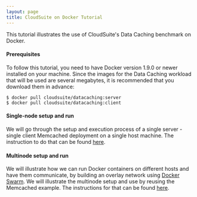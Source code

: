 ```yaml
---
layout: page
title: CloudSuite on Docker Tutorial
---
```


This tutorial illustrates the use of CloudSuite's Data Caching benchmark on Docker.

#### Prerequisites

To follow this tutorial, you need to have Docker version 1.9.0 or newer installed on your machine.
Since the images for the Data Caching workload that will be used are several megabytes, it is recommended
that you download them in advance:

    $ docker pull cloudsuite/datacaching:server
    $ docker pull cloudsuite/datacaching:client

#### Single-node setup and run

We will go through the setup and execution process of a single server - single client Memcached deployment on a single host machine.
The instruction to do that can be found [here](https://github.com/CloudSuite-EPFL/DataCaching).

#### Multinode setup and run

We will illustrate how we can run Docker containers on different hosts and have them communicate, by building an overlay network
using [Docker Swarm](https://docs.docker.com/swarm/). We will illustrate the multinode setup and use by reusing the Memcached
example. The instructions for that can be found [here](../swarm).
